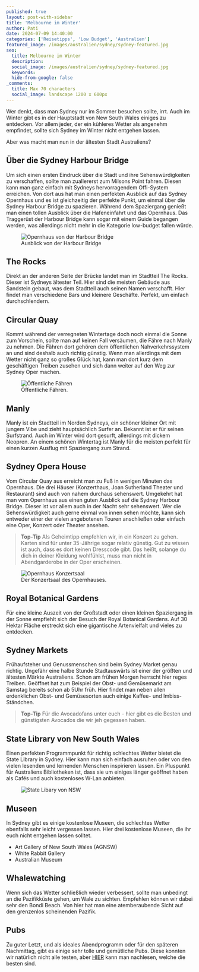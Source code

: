 ```yaml
---
published: true
layout: post-with-sidebar
title: 'Melbourne im Winter'
author: Pati
date: 2024-07-09 14:40:00
categories: ['Reisetipps', 'Low Budget', 'Australien']
featured_image: /images/australien/sydney/sydney-featured.jpg
seo:
  title: Melbourne im Winter
  description:
  social_image: /images/australien/sydney/sydney-featured.jpg
  keywords:
  hide-from-google: false
_comments:
  title: Max 70 characters
  social_image: landscape 1200 x 600px
---
```

Wer denkt, dass man Sydney nur im Sommer besuchen sollte, irrt. Auch im Winter gibt es in der Hauptstadt von New South Wales einiges zu entdecken. Vor allem jeder, der ein kühleres Wetter als angenehm empfindet, sollte sich Sydney im Winter nicht entgehen lassen. 

Aber was macht man nun in der ältesten Stadt Australiens?

## Über die Sydney Harbour Bridge
Um sich einen ersten Eindruck über die Stadt und ihre Sehenswürdigkeiten zu verschaffen, sollte man zuallererst zum Milsons Point fahren. Diesen kann man ganz einfach mit Sydneys hervorragendem Offi-System erreichen. Von dort aus hat man einen perfekten Ausblick auf das Sydney Opernhaus und es ist gleichzeitig der perfekte Punkt, um einmal über die Sydney Harbour Bridge zu spazieren. Während dem Spaziergang genießt man einen tollen Ausblick über die Hafeneinfahrt und das Opernhaus. 
Das Traggerüst der Harbour Bridge kann sogar mit einem Guide begangen werden, was allerdings nicht mehr in die Kategorie low-budget fallen würde.

<figure class="img1">
 	<img src="/images/australien/sydney/sydney-featured.jpg" alt="Opernhaus von der Harbour Bridge">
  <figcaption> Ausblick von der Harbour Bridge</figcaption>
</figure>

## The Rocks
Direkt an der anderen Seite der Brücke landet man im Stadtteil The Rocks. Dieser ist Sydneys ältester Teil. Hier sind die meisten Gebäude aus Sandstein gebaut, was dem Stadtteil auch seinen Namen verschafft. Hier findet man verschiedene Bars und kleinere Geschäfte. Perfekt, um einfach durchschlendern.

## Circular Quay
Kommt während der verregneten Wintertage doch noch einmal die Sonne zum Vorschein, sollte man auf keinen Fall versäumen, die Fähre nach Manly zu nehmen. Die Fähren dort gehören dem öffentlichen Nahverkehrssystem an und sind deshalb auch richtig günstig. Wenn man allerdings mit dem Wetter nicht ganz so großes Glück hat, kann man dort kurz dem geschäftigen Treiben zusehen und sich dann weiter auf den Weg zur Sydney Oper machen.

<figure class="img1">
 	<img src="/images/australien/sydney/sydney-8.jpg" alt="Öffentliche Fähren">
  <figcaption> Öffentliche Fähren.</figcaption>
</figure>

## Manly 
Manly ist ein Stadtteil im Norden Sydneys, ein schöner kleiner Ort mit jungem Vibe und zieht hauptsächlich Surfer an. Bekannt ist er für seinen Surfstrand. Auch im Winter wird dort gesurft, allerdings mit dickem Neopren. An einem schönen Wintertag ist Manly für die meisten perfekt für einen kurzen Ausflug mit Spaziergang zum Strand. 

## Sydney Opera House
Vom Circular Quay aus erreicht man zu Fuß in wenigen Minuten das Opernhaus. Die drei Häuser (Konzerthaus, Joan Sutherland Theater und Restaurant) sind auch von nahem durchaus sehenswert. Umgekehrt hat man vom Opernhaus aus einen guten Ausblick auf die Sydney Harbour Bridge. Dieser ist vor allem auch in der Nacht sehr sehenswert.
Wer die Sehenswürdigkeit auch gerne einmal von innen sehen möchte, kann sich entweder einer der vielen angebotenen Touren anschließen oder einfach eine Oper, Konzert oder Theater ansehen. 
> **Top-Tip** Als Geheimtipp empfehlen wir, in ein Konzert zu gehen. Karten sind für unter 35-Jährige sogar relativ günstig. Gut zu wissen ist auch, dass es dort keinen Dresscode gibt. Das heißt, solange du dich in deiner Kleidung wohlfühlst, muss man nicht in Abendgarderobe in der Oper erscheinen. 

<figure class="img1">
 	<img src="/images/australien/sydney/sydney-1.jpg" alt="Opernhaus Konzertsaal">
  <figcaption> Der Konzertsaal des Opernhauses.</figcaption>
</figure>


## Royal Botanical Gardens
Für eine kleine Auszeit von der Großstadt oder einen kleinen Spaziergang in der Sonne empfiehlt sich der Besuch der Royal Botanical Gardens. Auf 30 Hektar Fläche erstreckt sich eine gigantische Artenvielfalt und vieles zu entdecken. 


## Sydney Markets
Frühaufsteher und Genussmenschen sind beim Sydney Market genau richtig. Ungefähr eine halbe Stunde Stadtauswärts ist einer der größten und ältesten Märkte Australiens. Schon am frühen Morgen herrscht hier reges Treiben. Geöffnet hat zum Beispiel der Obst- und Gemüsemarkt am Samstag bereits schon ab 5Uhr früh. Hier findet man neben allen erdenklichen Obst- und Gemüsesorten auch einige Kaffee- und Imbiss- Ständchen.
> **Top-Tip** Für die Avocadofans unter euch - hier gibt es die Besten und günstigsten Avocados die wir jeh gegessen haben. 

## State Library von New South Wales
Einen perfekten Programmpunkt für richtig schlechtes Wetter bietet die State Library in Sydney. Hier kann man sich einfach ausruhen oder von den vielen lesenden und lernenden Menschen inspirieren lassen. Ein Pluspunkt für Australiens Bibliotheken ist, dass sie um einiges länger geöffnet haben als Cafés und auch kostenloses W-Lan anbieten.

<figure class="img1">
 	<img src="/images/australien/sydney/sydney-9.jpg" alt="State Libary von NSW">
</figure>

## Museen
In Sydney gibt es einige kostenlose Museen, die schlechtes Wetter ebenfalls sehr leicht vergessen lassen. Hier drei kostenlose Museen, die ihr euch nicht entgehen lassen solltet.
- Art Gallery of New South Wales (AGNSW)
- White Rabbit Gallery
- Australian Museum

## Whalewatching 
Wenn sich das Wetter schließlich wieder verbessert, sollte man unbedingt an die Pazifikküste gehen, um Wale zu sichten. Empfehlen können wir dabei sehr den Bondi Beach. Von hier hat man eine atemberaubende Sicht auf den grenzenlos scheinenden Pazifik.

## Pubs
Zu guter Letzt, und als ideales Abendprogramm oder für den späteren Nachmittag, gibt es einige sehr tolle und gemütliche Pubs. Diese konnten wir natürlich nicht alle testen, aber [HIER](https://www.timeout.com/sydney/bars/the-best-pubs-with-fireplaces-in-sydney) kann man nachlesen, welche die besten sind.
